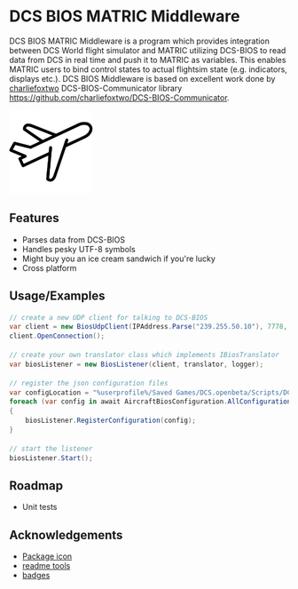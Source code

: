 
# DCS BIOS MATRIC Middleware

DCS BIOS MATRIC Middleware is a program which provides integration between DCS World flight simulator and MATRIC utilizing DCS-BIOS to read data from DCS in real time and push it to MATRIC as variables.
This enables MATRIC users to bind control states to actual flightsim state (e.g. indicators, displays etc.). 
DCS BIOS Middleware is based on excellent work done by [charliefoxtwo](https://github.com/charliefoxtwo) DCS-BIOS-Communicator library https://github.com/charliefoxtwo/DCS-BIOS-Communicator.



<img src="https://raw.githubusercontent.com/charliefoxtwo/DCS-BIOS-Communicator/main/DcsBiosCommunicator/resources/airplane.png" alt="DCS BIOS Communicator logo - a vector outline of an airplane" width="150" />

## Features

- Parses data from DCS-BIOS
- Handles pesky UTF-8 symbols
- Might buy you an ice cream sandwich if you're lucky
- Cross platform


## Usage/Examples

```c#
// create a new UDP client for talking to DCS-BIOS
var client = new BiosUdpClient(IPAddress.Parse("239.255.50.10"), 7778, 5010, logger);
client.OpenConnection();

// create your own translator class which implements IBiosTranslator
var biosListener = new BiosListener(client, translator, logger);

// register the json configuration files
var configLocation = "%userprofile%/Saved Games/DCS.openbeta/Scripts/DCS-BIOS/doc/json/";
foreach (var config in await AircraftBiosConfiguration.AllConfigurations(configLocation))
{
    biosListener.RegisterConfiguration(config);
}

// start the listener
biosListener.Start();

```


## Roadmap

- Unit tests


## Acknowledgements

- [Package icon](https://www.flaticon.com/authors/good-ware)
- [readme tools](https://readme.so)
- [badges](https://shields.io)
